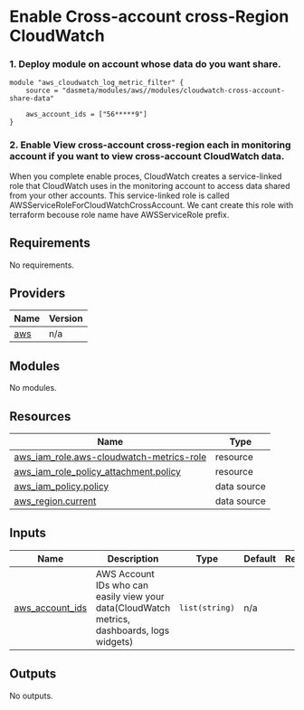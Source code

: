 # Enable Cross-account cross-Region CloudWatch

### 1. Deploy module on account whose data do you want share.

```
module "aws_cloudwatch_log_metric_filter" {
    source = "dasmeta/modules/aws//modules/cloudwatch-cross-account-share-data"

    aws_account_ids = ["56*****9"]
}
```

### 2. Enable View cross-account cross-region each in monitoring account if you want to view cross-account CloudWatch data.

When you complete enable proces, CloudWatch creates a service-linked role that CloudWatch uses in the monitoring account to access data shared from your other accounts. This service-linked role is called AWSServiceRoleForCloudWatchCrossAccount. We cant create this role with terraform becouse role name have AWSServiceRole prefix.

<!-- BEGIN_TF_DOCS -->
## Requirements

No requirements.

## Providers

| Name | Version |
|------|---------|
| <a name="provider_aws"></a> [aws](#provider\_aws) | n/a |

## Modules

No modules.

## Resources

| Name | Type |
|------|------|
| [aws_iam_role.aws-cloudwatch-metrics-role](https://registry.terraform.io/providers/hashicorp/aws/latest/docs/resources/iam_role) | resource |
| [aws_iam_role_policy_attachment.policy](https://registry.terraform.io/providers/hashicorp/aws/latest/docs/resources/iam_role_policy_attachment) | resource |
| [aws_iam_policy.policy](https://registry.terraform.io/providers/hashicorp/aws/latest/docs/data-sources/iam_policy) | data source |
| [aws_region.current](https://registry.terraform.io/providers/hashicorp/aws/latest/docs/data-sources/region) | data source |

## Inputs

| Name | Description | Type | Default | Required |
|------|-------------|------|---------|:--------:|
| <a name="input_aws_account_ids"></a> [aws\_account\_ids](#input\_aws\_account\_ids) | AWS Account IDs who can easily view your data(CloudWatch metrics, dashboards, logs widgets) | `list(string)` | n/a | yes |

## Outputs

No outputs.
<!-- END_TF_DOCS -->
